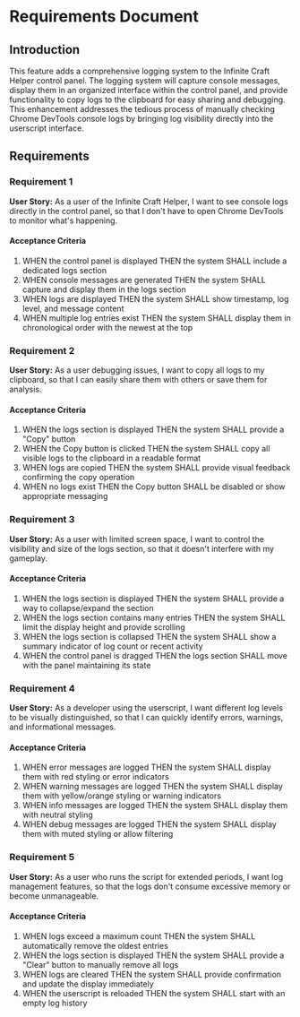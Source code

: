 # Requirements Document

## Introduction

This feature adds a comprehensive logging system to the Infinite Craft Helper control panel. The logging system will capture console messages, display them in an organized interface within the control panel, and provide functionality to copy logs to the clipboard for easy sharing and debugging. This enhancement addresses the tedious process of manually checking Chrome DevTools console logs by bringing log visibility directly into the userscript interface.

## Requirements

### Requirement 1

**User Story:** As a user of the Infinite Craft Helper, I want to see console logs directly in the control panel, so that I don't have to open Chrome DevTools to monitor what's happening.

#### Acceptance Criteria

1. WHEN the control panel is displayed THEN the system SHALL include a dedicated logs section
2. WHEN console messages are generated THEN the system SHALL capture and display them in the logs section
3. WHEN logs are displayed THEN the system SHALL show timestamp, log level, and message content
4. WHEN multiple log entries exist THEN the system SHALL display them in chronological order with the newest at the top

### Requirement 2

**User Story:** As a user debugging issues, I want to copy all logs to my clipboard, so that I can easily share them with others or save them for analysis.

#### Acceptance Criteria

1. WHEN the logs section is displayed THEN the system SHALL provide a "Copy" button
2. WHEN the Copy button is clicked THEN the system SHALL copy all visible logs to the clipboard in a readable format
3. WHEN logs are copied THEN the system SHALL provide visual feedback confirming the copy operation
4. WHEN no logs exist THEN the Copy button SHALL be disabled or show appropriate messaging

### Requirement 3

**User Story:** As a user with limited screen space, I want to control the visibility and size of the logs section, so that it doesn't interfere with my gameplay.

#### Acceptance Criteria

1. WHEN the logs section is displayed THEN the system SHALL provide a way to collapse/expand the section
2. WHEN the logs section contains many entries THEN the system SHALL limit the display height and provide scrolling
3. WHEN the logs section is collapsed THEN the system SHALL show a summary indicator of log count or recent activity
4. WHEN the control panel is dragged THEN the logs section SHALL move with the panel maintaining its state

### Requirement 4

**User Story:** As a developer using the userscript, I want different log levels to be visually distinguished, so that I can quickly identify errors, warnings, and informational messages.

#### Acceptance Criteria

1. WHEN error messages are logged THEN the system SHALL display them with red styling or error indicators
2. WHEN warning messages are logged THEN the system SHALL display them with yellow/orange styling or warning indicators
3. WHEN info messages are logged THEN the system SHALL display them with neutral styling
4. WHEN debug messages are logged THEN the system SHALL display them with muted styling or allow filtering

### Requirement 5

**User Story:** As a user who runs the script for extended periods, I want log management features, so that the logs don't consume excessive memory or become unmanageable.

#### Acceptance Criteria

1. WHEN logs exceed a maximum count THEN the system SHALL automatically remove the oldest entries
2. WHEN the logs section is displayed THEN the system SHALL provide a "Clear" button to manually remove all logs
3. WHEN logs are cleared THEN the system SHALL provide confirmation and update the display immediately
4. WHEN the userscript is reloaded THEN the system SHALL start with an empty log history